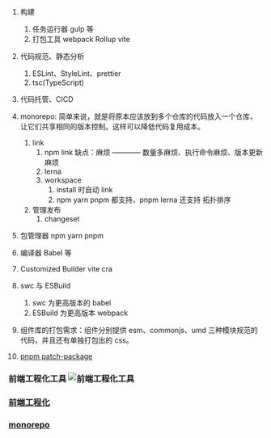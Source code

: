 1. 构建
   1. 任务运行器 gulp 等
   2. 打包工具 webpack Rollup vite
2. 代码规范、静态分析
   1. ESLint、StyleLint、prettier
   2. tsc(TypeScript)
3. 代码托管、CICD
4. monorepo: 简单来说，就是将原本应该放到多个仓库的代码放入一个仓库，让它们共享相同的版本控制。这样可以降低代码复用成本。

   1. link
      1. npm link
         缺点：麻烦 ———— 数量多麻烦、执行命令麻烦、版本更新麻烦
      2. lerna
      3. workspace
         1. install 时自动 link
         2. npm yarn pnpm 都支持，pnpm lerna 还支持 拓扑排序
   2. 管理发布
      1. changeset

5. 包管理器 npm yarn pnpm
6. 编译器 Babel 等
7. Customized Builder vite cra
8. swc 与 ESBuild
   1. swc 为更高版本的 babel
   2. ESBuild 为更高版本 webpack
9. 组件库的打包需求：组件分别提供 esm、commonjs、umd 三种模块规范的代码，并且还有单独打包出的 css。
10. [pnpm patch-package](https://juejin.cn/post/7119369833187115039)

### 前端工程化工具 ![前端工程化工具](https://p9-juejin.byteimg.com/tos-cn-i-k3u1fbpfcp/99772dda41f841e98884551c4ac00143~tplv-k3u1fbpfcp-zoom-in-crop-mark:1512:0:0:0.awebp?)

### [前端工程化](https://mp.weixin.qq.com/s/pVI1pmZdNIRWguoV5HKAeg)

### [monorepo](https://juejin.cn/post/7220681627977318458)
